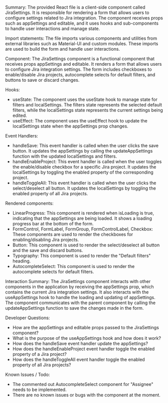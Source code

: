 Summary:
The provided React file is a client-side component called JiraSettings. It is responsible for rendering a form that allows users to configure settings related to Jira integration. The component receives props such as appSettings and editable, and it uses hooks and sub-components to handle user interactions and manage state.

Import statements:
The file imports various components and utilities from external libraries such as Material-UI and custom modules. These imports are used to build the form and handle user interactions.

Component:
The JiraSettings component is a functional component that receives props appSettings and editable. It renders a form that allows users to configure Jira integration settings. The form includes checkboxes to enable/disable Jira projects, autocomplete selects for default filters, and buttons to save or discard changes.

Hooks:
- useState: The component uses the useState hook to manage state for filters and localSettings. The filters state represents the selected default filters, while the localSettings state represents the current settings being edited.
- useEffect: The component uses the useEffect hook to update the localSettings state when the appSettings prop changes.

Event Handlers:
- handleSave: This event handler is called when the user clicks the save button. It updates the appSettings by calling the updateAppSettings function with the updated localSettings and filters.
- handleEnableProject: This event handler is called when the user toggles the enable/disable checkbox for a specific Jira project. It updates the localSettings by toggling the enabled property of the corresponding project.
- handleToggleAll: This event handler is called when the user clicks the select/deselect all button. It updates the localSettings by toggling the enabled property of all Jira projects.

Rendered components:
- LinearProgress: This component is rendered when isLoading is true, indicating that the appSettings are being loaded. It shows a loading progress bar at the bottom of the form.
- FormControl, FormLabel, FormGroup, FormControlLabel, Checkbox: These components are used to render the checkboxes for enabling/disabling Jira projects.
- Button: This component is used to render the select/deselect all button and the save and discard buttons.
- Typography: This component is used to render the "Default filters" heading.
- AutocompleteSelect: This component is used to render the autocomplete selects for default filters.

Interaction Summary:
The JiraSettings component interacts with other components in the application by receiving the appSettings prop, which contains the current Jira integration settings. It also interacts with the useAppSettings hook to handle the loading and updating of appSettings. The component communicates with the parent component by calling the updateAppSettings function to save the changes made in the form.

Developer Questions:
- How are the appSettings and editable props passed to the JiraSettings component?
- What is the purpose of the useAppSettings hook and how does it work?
- How does the handleSave event handler update the appSettings?
- How does the handleEnableProject event handler toggle the enabled property of a Jira project?
- How does the handleToggleAll event handler toggle the enabled property of all Jira projects?

Known Issues / Todo:
- The commented out AutocompleteSelect component for "Assignee" needs to be implemented.
- There are no known issues or bugs with the component at the moment.
